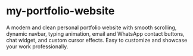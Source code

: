 # my-portfolio-website
A modern and clean personal portfolio website with smooth scrolling, dynamic navbar, typing animation, email and WhatsApp contact buttons, chat widget, and custom cursor effects. Easy to customize and showcase your work professionally.
